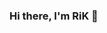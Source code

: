 ### Hi there, I'm RiK 👋

<!--
**kapalkor/kapalkor** is a ✨ _special_ ✨ repository because its `README.md` (this file) appears on your GitHub profile.

- 🔭 I’m currently working on a class assignment
- 🌱 I’m currently learning data analytics
- 💬 Ask me about disc golf
- 📫 How to reach me: rick.kapalko@gmail.com
-->
